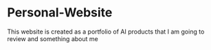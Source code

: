 # Personal-Website
This website is created as a portfolio of AI products that I am going to review and something about me
